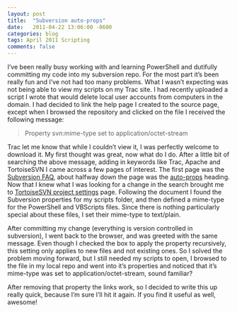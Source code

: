 ```yaml
---
layout: post
title:  "Subversion auto-props"
date:   2011-04-22 13:06:00 -0600
categories: blog
tags: April 2011 Scripting
comments: false
---
```

I’ve been really busy working with and learning PowerShell and dutifully committing my code into my subversion repo. For the most part it’s been really fun and I’ve not had too many problems. What I wasn’t expecting was not being able to view my scripts on my Trac site. I had recently uploaded a script I wrote that would delete local user accounts from computers in the domain. I had decided to link the help page I created to the source page, except when I browsed the repository and clicked on the file I received the following message:

> Property svn:mime-type set to application/octet-stream

Trac let me know that while I couldn’t view it, I was perfectly welcome to download it. My first thought was great, now what do I do. After a little bit of searching the above message, adding in keywords like Trac, Apache and TortoiseSVN I came across a few pages of interest. The first page was the [Subversion FAQ](http://subversion.apache.org/faq.html), about halfway down the page was the [auto-props](http://subversion.apache.org/faq.html#auto-props) heading. Now that I knew what I was looking for a change in the search brought me to [TortoiseSVN project settings](http://tortoisesvn.net/docs/release/TortoiseSVN_en/tsvn-dug-propertypage.html) page.  Following the document I found the Subversion properties for my scripts folder, and then defined a mime-type for the PowerShell and VBScripts files. Since there is nothing particularly special about these files, I set their mime-type to text/plain.

After committing my change (everything is version controlled in subversion), I went back to the browser, and was greeted with the same message. Even though I checked the box to apply the property recursively, this setting only applies to new files and not existing ones. So I solved the problem moving forward, but I still needed my scripts to open, I browsed to the file in my local repo and went into it’s properties and noticed that it’s mime-type was set to application/octet-stream, sound familiar?

After removing that property the links work, so I decided to write this up really quick, because I’m sure I’ll hit it again. If you find it useful as well, awesome!
